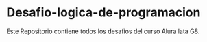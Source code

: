 # Desafio-logica-de-programacion
Este Repositorio contiene todos los desafios del curso Alura lata G8.

